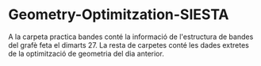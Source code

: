 # Geometry-Optimitzation-SIESTA
A la carpeta practica bandes conté la informació de l'estructura de bandes del grafè feta el dimarts 27.
La resta de carpetes conté les dades extretes de la optimització de geometria del dia anterior.
